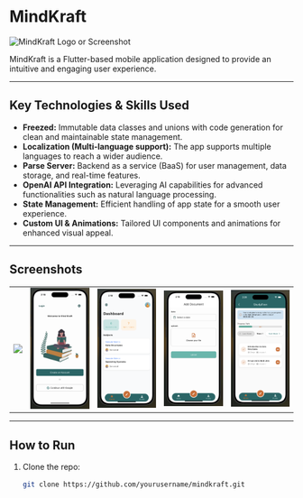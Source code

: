 # MindKraft

![MindKraft Logo or Screenshot](./assets/images/mindkraft_screenshot.png)

MindKraft is a Flutter-based mobile application designed to provide an intuitive and engaging user experience.

---

## Key Technologies & Skills Used

- **Freezed:** Immutable data classes and unions with code generation for clean and maintainable state management.
- **Localization (Multi-language support):** The app supports multiple languages to reach a wider audience.
- **Parse Server:** Backend as a service (BaaS) for user management, data storage, and real-time features.
- **OpenAI API Integration:** Leveraging AI capabilities for advanced functionalities such as natural language processing.
- **State Management:** Efficient handling of app state for a smooth user experience.
- **Custom UI & Animations:** Tailored UI components and animations for enhanced visual appeal.

---

## Screenshots

<table>
  <tr>
    <td align="center">
      <img src="./assets/screenShots/۱.png" width="200" />
      <br/>
<!--       <sub>Splash and login screen </sub> -->
    </td>
    <td align="center">
      <img src="./assets/screenShots/2.png" width="200" />
      <br/>
<!--       <sub>Clean and modern login interface</sub> -->
    </td>
    <td align="center">
      <img src="./assets/screenShots/3.png" width="200" />
      <br/>
<!--       <sub>Another screen description</sub> -->
    </td>
     <td align="center">
      <img src="./assets/screenShots/4.png" width="200" />
      <br/>
<!--       <sub>Another screen description</sub> -->
    </td>
     <td align="center">
      <img src="./assets/screenShots/5.png" width="200" />
      <br/>
     
 
  </tr>
</table>

---

## How to Run

1. Clone the repo:
   ```bash
   git clone https://github.com/yourusername/mindkraft.git

